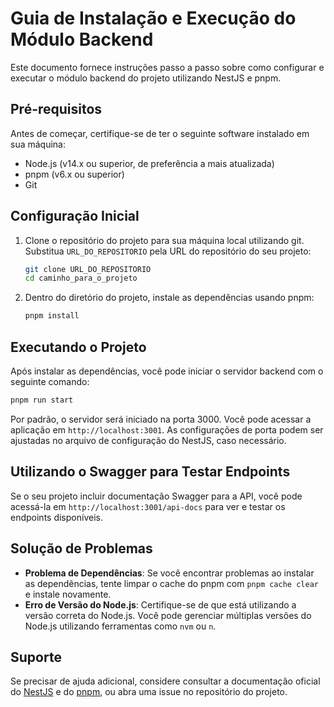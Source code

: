 
# Guia de Instalação e Execução do Módulo Backend

Este documento fornece instruções passo a passo sobre como configurar e executar o módulo backend do projeto utilizando NestJS e pnpm.

## Pré-requisitos

Antes de começar, certifique-se de ter o seguinte software instalado em sua máquina:

- Node.js (v14.x ou superior, de preferência a mais atualizada)
- pnpm (v6.x ou superior)
- Git

## Configuração Inicial

1. Clone o repositório do projeto para sua máquina local utilizando git. Substitua `URL_DO_REPOSITORIO` pela URL do repositório do seu projeto:

    ```bash
    git clone URL_DO_REPOSITORIO
    cd caminho_para_o_projeto
    ```

2. Dentro do diretório do projeto, instale as dependências usando pnpm:

    ```bash
    pnpm install
    ```

## Executando o Projeto

Após instalar as dependências, você pode iniciar o servidor backend com o seguinte comando:

```bash
pnpm run start
```

Por padrão, o servidor será iniciado na porta 3000. Você pode acessar a aplicação em `http://localhost:3001`. As configurações de porta podem ser ajustadas no arquivo de configuração do NestJS, caso necessário.

## Utilizando o Swagger para Testar Endpoints

Se o seu projeto incluir documentação Swagger para a API, você pode acessá-la em `http://localhost:3001/api-docs` para ver e testar os endpoints disponíveis.

## Solução de Problemas

- **Problema de Dependências**: Se você encontrar problemas ao instalar as dependências, tente limpar o cache do pnpm com `pnpm cache clear` e instale novamente.
- **Erro de Versão do Node.js**: Certifique-se de que está utilizando a versão correta do Node.js. Você pode gerenciar múltiplas versões do Node.js utilizando ferramentas como `nvm` ou `n`.

## Suporte

Se precisar de ajuda adicional, considere consultar a documentação oficial do [NestJS](https://docs.nestjs.com) e do [pnpm](https://pnpm.io), ou abra uma issue no repositório do projeto.
